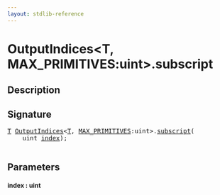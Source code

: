 ```yaml
---
layout: stdlib-reference
---
```


# OutputIndices\<T, MAX\_PRIMITIVES:uint\>\.subscript

## Description





## Signature 

<pre>
<a href="../types/outputindices-06/index.html#typeparam-T" class="code_type">T</a> <a href="../types/outputindices-06/index.html" class="code_type">OutputIndices</a>&lt;<a href="../types/outputindices-06/index.html#typeparam-T" class="code_type">T</a>, <a href="../types/outputindices-06/index.html#decl-MAX_PRIMITIVES" class="code_var">MAX_PRIMITIVES</a>:<span class="code_keyword">uint</span>&gt;.<a href="subscript.html">subscript</a>(
    <span class="code_keyword">uint</span> <a href="subscript.html#decl-index" class="code_param">index</a>);

</pre>

## Parameters

####  <a id="decl-index"></a>index  : uint

